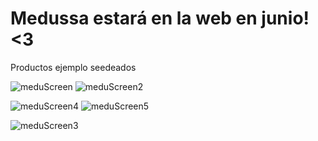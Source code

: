 <h1>Medussa estará en la web en junio! <3</h1>

Productos ejemplo seedeados

![meduScreen](https://user-images.githubusercontent.com/76449498/118462639-47926d80-b6d5-11eb-93a1-9898287dab17.jpg)
![meduScreen2](https://user-images.githubusercontent.com/76449498/118462645-49f4c780-b6d5-11eb-8f32-88b2b5ef2b90.jpg)
  
  
![meduScreen4](https://user-images.githubusercontent.com/76449498/118802387-70069d00-b878-11eb-9b4e-cec1baf3d4a9.jpg)
![meduScreen5](https://user-images.githubusercontent.com/76449498/118802548-9fb5a500-b878-11eb-994c-3da298c75781.jpg)

![meduScreen3](https://user-images.githubusercontent.com/76449498/118752326-41b59d00-b839-11eb-9d6a-10957c880ee6.jpg)
